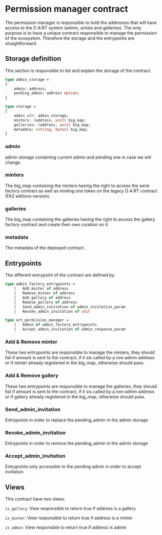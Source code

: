 # Permission manager contract 

The permission manager is responsible to hold the addresses that will have access to the D A:RT system (admin, artists and galleries). The only purpose is to have a unique contract responsible to manage the permission of the ecosystem. Therefore the storage and the entrypoints are straightforward.

## Storage definition

This section is responsible to list and explain the storage of the contract.

```ocaml
type admin_storage = 
{
    admin: address;
    pending_admin: address option;
}

type storage =
{
    admin_str: admin_storage;
    minters: (address, unit) big_map;
    galleries: (address, unit) big_map;
    metadata: (string, bytes) big_map;
}
```

### admin

admin storage containing current admin and pending one in case we will change

### minters

The big_map containing the minters having the right to access the serie factory contract as well as minting one token on the legacy D A:RT contract (FA2 editions version).

### galleries

The big_map containing the galleries having the right to access the gallery factory contract and create their own curation on it.

### metadata

The metadata of the deployed contract.

## Entrypoints

The different entrypoint of the contract are defined by:

```ocaml
type admin_factory_entrypoints =
    |   Add_minter of address
    |   Remove_minter of address
    |   Add_gallery of address
    |   Remove_gallery of address
    |   Send_admin_invitation of admin_invitation_param
    |   Revoke_admin_invitation of unit

type art_permission_manager = 
    |   Admin of admin_factory_entrypoints
    |   Accept_admin_invitation of admin_response_param
```

### Add & Remove minter

These two entrypoints are responsible to manage the minters, they should fail if amount is sent to the contract, if it sis called by a non admin address or if minter already registered in the big_map, otherwise should pass.

### Add & Remove gallery

These two entrypoints are responsible to manage the galleries, they should fail if amount is sent to the contract, if it sis called by a non admin address or if gallery already registered in the big_map, otherwise should pass.

### Send_admin_invitation

Entrypoints in order to replace the pending_admin in the admin storage

### Revoke_admin_invitation

Entrypoints in order to remove the pending_admin in the admin storage

### Accept_admin_invitation

Entrypoints only accessible to the pending admin in order to accept invitation

## Views

This contract have two views:

`is_gallery`: View responsible to return true if address is a gallery

`is_minter`: View responsible to return true if address is a minter

`is_admin`: View responsible to return true if address is admin
